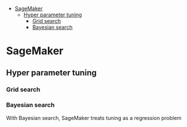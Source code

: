 <!--ts-->
   * [SageMaker](#sagemaker)
      * [Hyper parameter tuning](#hyper-parameter-tuning)
         * [Grid search](#grid-search)
         * [Bayesian search](#bayesian-search)

<!-- Added by: gil_diy, at: Sun 27 Mar 2022 11:25:12 IDT -->

<!--te-->

# SageMaker

## Hyper parameter tuning

### Grid search

### Bayesian search

With Bayesian search, SageMaker treats tuning as a regression problem